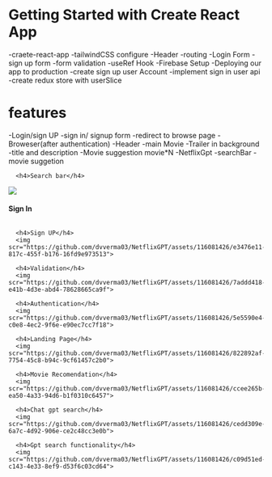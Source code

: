# Getting Started with Create React App
-craete-react-app
-tailwindCSS configure
-Header
-routing
-Login Form
-sign up form
-form validation
-useRef Hook
-Firebase Setup
-Deploying our app to production
-create sign up user Account
-implement sign in user api
-create redux store with userSlice
# features 
-Login/sign UP
  -sign in/ signup form
  -redirect to browse page
-Broweser(after authentication)
   -Header
   -main Movie
     -Trailer in background
     -title and description
     -Movie suggestion
       movie*N
    -NetflixGpt
      -searchBar
      -movie suggetion

      <h4>Search bar</h4>
<img src="https://github.com/dvverma03/NetflixGPT/assets/116081426/6913d44e-52d5-49fc-8bbc-731b54db4b12">
      
<h4>Sign In</h4>
<img scr="https://github.com/dvverma03/NetflixGPT/assets/116081426/6913d44e-52d5-49fc-8bbc-731b54db4b12">

      <h4>Sign UP</h4>
      <img scr="https://github.com/dvverma03/NetflixGPT/assets/116081426/e3476e11-817c-455f-b176-16fd9e973513">

      <h4>Validation</h4>
      <img scr="https://github.com/dvverma03/NetflixGPT/assets/116081426/7addd418-e41b-4d3e-abd4-78628665ca9f">

      <h4>Authentication</h4>
      <img scr="https://github.com/dvverma03/NetflixGPT/assets/116081426/5e5590e4-c0e8-4ec2-9f6e-e90ec7cc7f18">

      <h4>Landing Page</h4>
      <img scr="https://github.com/dvverma03/NetflixGPT/assets/116081426/822892af-7754-45c8-b94c-9cf61457c2b0">

      <h4>Movie Recomendation</h4>
      <img scr="https://github.com/dvverma03/NetflixGPT/assets/116081426/ccee265b-ea50-4a33-94d6-b1f0310c6457">

      <h4>Chat gpt search</h4>
      <img scr="https://github.com/dvverma03/NetflixGPT/assets/116081426/cedd309e-6a7c-4d92-906e-ce2c48cc3e0b">

      <h4>Gpt search functionality</h4>
      <img scr="https://github.com/dvverma03/NetflixGPT/assets/116081426/c09d51ed-c143-4e33-8ef9-d53f6c03cd64">

      
